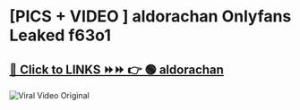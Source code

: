 
 # [PICS + VIDEO ] aldorachan Onlyfans Leaked f63o1

## <h2><a href="https://clipsfans.com/aldorachan&ref=git">🔗 Click to LINKS ⏩⏩ 👉 🟢 aldorachan </a></h2>

<a href="https://clipsfans.com/aldorachan&ref=git" rel="nofollow" data-target="animated-image.originalLink"><img src="https://i.ibb.co.com/xMMVF88/686577567.gif" alt="Viral Video Original" style="max-width: 100%; display: inline-block;" data-target="animated-image.originalImage"></a>

